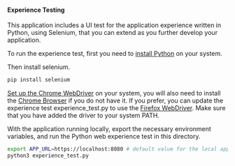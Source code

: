 #### Experience Testing

This application includes a UI test for the application experience written in Python, using Selenium, that you can extend as you further develop your application.

To run the experience test, first you need to [install Python](https://www.python.org/downloads/) on your system.

Then install selenium.
```bash
pip install selenium
```
[Set up the Chrome WebDriver](https://chromedriver.chromium.org/getting-started) on your system, you will also need to install the [Chrome Browser](https://www.google.com/chrome/) if you do not have it. If you prefer, you can update the experience test experience_test.py to use the [Firefox WebDriver](https://developer.mozilla.org/en-US/docs/Web/WebDriver). Make sure that you have added the driver to your system PATH.

With the application running locally, export the necessary environment variables, and run the Python web experience test in this directory.
```bash
export APP_URL=https://localhost:8080 # default value for the local application
python3 experience_test.py
```